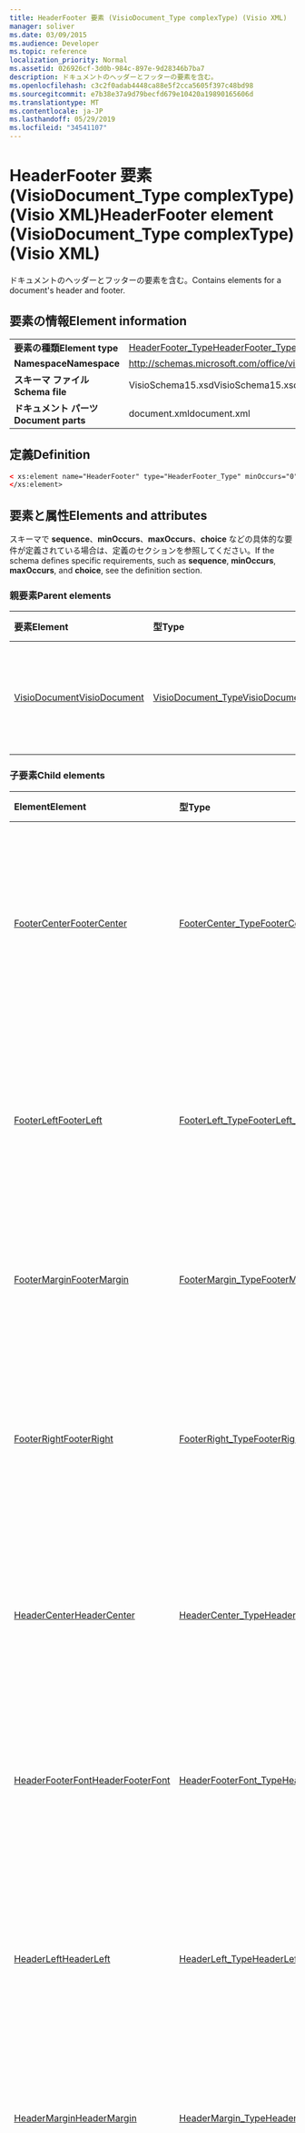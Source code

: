 ```yaml
---
title: HeaderFooter 要素 (VisioDocument_Type complexType) (Visio XML)
manager: soliver
ms.date: 03/09/2015
ms.audience: Developer
ms.topic: reference
localization_priority: Normal
ms.assetid: 026926cf-3d0b-984c-897e-9d28346b7ba7
description: ドキュメントのヘッダーとフッターの要素を含む。
ms.openlocfilehash: c3c2f0adab4448ca88e5f2cca5605f397c48bd98
ms.sourcegitcommit: e7b38e37a9d79becfd679e10420a19890165606d
ms.translationtype: MT
ms.contentlocale: ja-JP
ms.lasthandoff: 05/29/2019
ms.locfileid: "34541107"
---
```

# <a name="headerfooter-element-visiodocument_type-complextype-visio-xml"></a><span data-ttu-id="0dfac-103">HeaderFooter 要素 (VisioDocument_Type complexType) (Visio XML)</span><span class="sxs-lookup"><span data-stu-id="0dfac-103">HeaderFooter element (VisioDocument_Type complexType) (Visio XML)</span></span>

<span data-ttu-id="0dfac-104">ドキュメントのヘッダーとフッターの要素を含む。</span><span class="sxs-lookup"><span data-stu-id="0dfac-104">Contains elements for a document's header and footer.</span></span>
  
## <a name="element-information"></a><span data-ttu-id="0dfac-105">要素の情報</span><span class="sxs-lookup"><span data-stu-id="0dfac-105">Element information</span></span>

|||
|:-----|:-----|
|<span data-ttu-id="0dfac-106">**要素の種類**</span><span class="sxs-lookup"><span data-stu-id="0dfac-106">**Element type**</span></span> <br/> |[<span data-ttu-id="0dfac-107">HeaderFooter_Type</span><span class="sxs-lookup"><span data-stu-id="0dfac-107">HeaderFooter_Type</span></span>](headerfooter_type-complextypevisio-xml.md) <br/> |
|<span data-ttu-id="0dfac-108">**Namespace**</span><span class="sxs-lookup"><span data-stu-id="0dfac-108">**Namespace**</span></span> <br/> |http://schemas.microsoft.com/office/visio/2012/main  <br/> |
|<span data-ttu-id="0dfac-109">**スキーマ ファイル**</span><span class="sxs-lookup"><span data-stu-id="0dfac-109">**Schema file**</span></span> <br/> |<span data-ttu-id="0dfac-110">VisioSchema15.xsd</span><span class="sxs-lookup"><span data-stu-id="0dfac-110">VisioSchema15.xsd</span></span>  <br/> |
|<span data-ttu-id="0dfac-111">**ドキュメント パーツ**</span><span class="sxs-lookup"><span data-stu-id="0dfac-111">**Document parts**</span></span> <br/> |<span data-ttu-id="0dfac-112">document.xml</span><span class="sxs-lookup"><span data-stu-id="0dfac-112">document.xml</span></span>  <br/> |
   
## <a name="definition"></a><span data-ttu-id="0dfac-113">定義</span><span class="sxs-lookup"><span data-stu-id="0dfac-113">Definition</span></span>

```XML
< xs:element name="HeaderFooter" type="HeaderFooter_Type" minOccurs="0" maxOccurs="1" >
</xs:element>
```

## <a name="elements-and-attributes"></a><span data-ttu-id="0dfac-114">要素と属性</span><span class="sxs-lookup"><span data-stu-id="0dfac-114">Elements and attributes</span></span>

<span data-ttu-id="0dfac-115">スキーマで **sequence**、**minOccurs**、**maxOccurs**、**choice** などの具体的な要件が定義されている場合は、定義のセクションを参照してください。</span><span class="sxs-lookup"><span data-stu-id="0dfac-115">If the schema defines specific requirements, such as **sequence**, **minOccurs**, **maxOccurs**, and **choice**, see the definition section.</span></span> 
  
### <a name="parent-elements"></a><span data-ttu-id="0dfac-116">親要素</span><span class="sxs-lookup"><span data-stu-id="0dfac-116">Parent elements</span></span>

|<span data-ttu-id="0dfac-117">**要素**</span><span class="sxs-lookup"><span data-stu-id="0dfac-117">**Element**</span></span>|<span data-ttu-id="0dfac-118">**型**</span><span class="sxs-lookup"><span data-stu-id="0dfac-118">**Type**</span></span>|<span data-ttu-id="0dfac-119">**説明**</span><span class="sxs-lookup"><span data-stu-id="0dfac-119">**Description**</span></span>|
|:-----|:-----|:-----|
|[<span data-ttu-id="0dfac-120">VisioDocument</span><span class="sxs-lookup"><span data-stu-id="0dfac-120">VisioDocument</span></span>](visiodocument-elementvisio-xml.md) <br/> |[<span data-ttu-id="0dfac-121">VisioDocument_Type</span><span class="sxs-lookup"><span data-stu-id="0dfac-121">VisioDocument_Type</span></span>](visiodocument_type-complextypevisio-xml.md) <br/> |<span data-ttu-id="0dfac-122">Microsoft ドキュメントのルートVisioです。</span><span class="sxs-lookup"><span data-stu-id="0dfac-122">The root element of a Microsoft Visio document.</span></span>  <br/> |
   
### <a name="child-elements"></a><span data-ttu-id="0dfac-123">子要素</span><span class="sxs-lookup"><span data-stu-id="0dfac-123">Child elements</span></span>

|<span data-ttu-id="0dfac-124">**Element**</span><span class="sxs-lookup"><span data-stu-id="0dfac-124">**Element**</span></span>|<span data-ttu-id="0dfac-125">**型**</span><span class="sxs-lookup"><span data-stu-id="0dfac-125">**Type**</span></span>|<span data-ttu-id="0dfac-126">**説明**</span><span class="sxs-lookup"><span data-stu-id="0dfac-126">**Description**</span></span>|
|:-----|:-----|:-----|
|[<span data-ttu-id="0dfac-127">FooterCenter</span><span class="sxs-lookup"><span data-stu-id="0dfac-127">FooterCenter</span></span>](footercenter-element-headerfooter_type-complextypevisio-xml.md) <br/> |[<span data-ttu-id="0dfac-128">FooterCenter_Type</span><span class="sxs-lookup"><span data-stu-id="0dfac-128">FooterCenter_Type</span></span>](footercenter_type-complextypevisio-xml.md) <br/> |<span data-ttu-id="0dfac-129">ドキュメントのフッターの中央部分に表示されるテキスト文字列を格納します。</span><span class="sxs-lookup"><span data-stu-id="0dfac-129">Contains the text string that appears in the center portion of a document's footer.</span></span>  <br/> |
|[<span data-ttu-id="0dfac-130">FooterLeft</span><span class="sxs-lookup"><span data-stu-id="0dfac-130">FooterLeft</span></span>](footerleft-element-headerfooter_type-complextypevisio-xml.md) <br/> |[<span data-ttu-id="0dfac-131">FooterLeft_Type</span><span class="sxs-lookup"><span data-stu-id="0dfac-131">FooterLeft_Type</span></span>](footerleft_type-complextypevisio-xml.md) <br/> |<span data-ttu-id="0dfac-132">ドキュメントのフッターの左側に表示されるテキスト文字列を格納します。</span><span class="sxs-lookup"><span data-stu-id="0dfac-132">Contains the text string that appears in the left portion of a document's footer.</span></span>  <br/> |
|[<span data-ttu-id="0dfac-133">FooterMargin</span><span class="sxs-lookup"><span data-stu-id="0dfac-133">FooterMargin</span></span>](footermargin-element-headerfooter_type-complextypevisio-xml.md) <br/> |[<span data-ttu-id="0dfac-134">FooterMargin_Type</span><span class="sxs-lookup"><span data-stu-id="0dfac-134">FooterMargin_Type</span></span>](footermargin_type-complextypevisio-xml.md) <br/> |<span data-ttu-id="0dfac-135">ドキュメントのフッターの余白を指定します。</span><span class="sxs-lookup"><span data-stu-id="0dfac-135">Specifies the margin of a document's footer.</span></span>  <br/> |
|[<span data-ttu-id="0dfac-136">FooterRight</span><span class="sxs-lookup"><span data-stu-id="0dfac-136">FooterRight</span></span>](footerright-element-headerfooter_type-complextypevisio-xml.md) <br/> |[<span data-ttu-id="0dfac-137">FooterRight_Type</span><span class="sxs-lookup"><span data-stu-id="0dfac-137">FooterRight_Type</span></span>](footerright_type-complextypevisio-xml.md) <br/> |<span data-ttu-id="0dfac-138">ドキュメントのフッターの右側に表示されるテキスト文字列を格納します。</span><span class="sxs-lookup"><span data-stu-id="0dfac-138">Contains the text string that appears in the right portion of a document's footer.</span></span>  <br/> |
|[<span data-ttu-id="0dfac-139">HeaderCenter</span><span class="sxs-lookup"><span data-stu-id="0dfac-139">HeaderCenter</span></span>](headercenter-element-headerfooter_type-complextypevisio-xml.md) <br/> |[<span data-ttu-id="0dfac-140">HeaderCenter_Type</span><span class="sxs-lookup"><span data-stu-id="0dfac-140">HeaderCenter_Type</span></span>](headercenter_type-complextypevisio-xml.md) <br/> |<span data-ttu-id="0dfac-141">図面のヘッダーの中央に表示される文字列を含みます。</span><span class="sxs-lookup"><span data-stu-id="0dfac-141">Contains the text string that appears in the center portion of a document's header.</span></span>  <br/> |
|[<span data-ttu-id="0dfac-142">HeaderFooterFont</span><span class="sxs-lookup"><span data-stu-id="0dfac-142">HeaderFooterFont</span></span>](headerfooterfont-element-headerfooter_type-complextypevisio-xml.md) <br/> |[<span data-ttu-id="0dfac-143">HeaderFooterFont_Type</span><span class="sxs-lookup"><span data-stu-id="0dfac-143">HeaderFooterFont_Type</span></span>](headerfooterfont_type-complextypevisio-xml.md) <br/> |<span data-ttu-id="0dfac-144">ヘッダーおよびフッターのテキストに使用されるフォントを指定します。</span><span class="sxs-lookup"><span data-stu-id="0dfac-144">Specifies the font used for the header and footer text.</span></span>  <br/> |
|[<span data-ttu-id="0dfac-145">HeaderLeft</span><span class="sxs-lookup"><span data-stu-id="0dfac-145">HeaderLeft</span></span>](headerleft-element-headerfooter_type-complextypevisio-xml.md) <br/> |[<span data-ttu-id="0dfac-146">HeaderLeft_Type</span><span class="sxs-lookup"><span data-stu-id="0dfac-146">HeaderLeft_Type</span></span>](headerleft_type-complextypevisio-xml.md) <br/> |<span data-ttu-id="0dfac-147">ドキュメントのヘッダーの左側に表示されるテキスト文字列を格納します。</span><span class="sxs-lookup"><span data-stu-id="0dfac-147">Contains the text string that appears in the left portion of a document's header.</span></span>  <br/> |
|[<span data-ttu-id="0dfac-148">HeaderMargin</span><span class="sxs-lookup"><span data-stu-id="0dfac-148">HeaderMargin</span></span>](headermargin-element-headerfooter_type-complextypevisio-xml.md) <br/> |[<span data-ttu-id="0dfac-149">HeaderMargin_Type</span><span class="sxs-lookup"><span data-stu-id="0dfac-149">HeaderMargin_Type</span></span>](headermargin_type-complextypevisio-xml.md) <br/> |<span data-ttu-id="0dfac-150">ドキュメントのヘッダーの余白を指定します。</span><span class="sxs-lookup"><span data-stu-id="0dfac-150">Specifies the margin of a document's header.</span></span>  <br/> |
|[<span data-ttu-id="0dfac-151">HeaderRight</span><span class="sxs-lookup"><span data-stu-id="0dfac-151">HeaderRight</span></span>](headerright-element-headerfooter_type-complextypevisio-xml.md) <br/> |[<span data-ttu-id="0dfac-152">HeaderRight_Type</span><span class="sxs-lookup"><span data-stu-id="0dfac-152">HeaderRight_Type</span></span>](headerright_type-complextypevisio-xml.md) <br/> |<span data-ttu-id="0dfac-153">ドキュメントのヘッダーの右側に表示されるテキスト文字列を格納します。</span><span class="sxs-lookup"><span data-stu-id="0dfac-153">Contains the text string that appears in the right portion of a document's header.</span></span>  <br/> |
   
### <a name="attributes"></a><span data-ttu-id="0dfac-154">属性</span><span class="sxs-lookup"><span data-stu-id="0dfac-154">Attributes</span></span>

|<span data-ttu-id="0dfac-155">**属性**</span><span class="sxs-lookup"><span data-stu-id="0dfac-155">**Attribute**</span></span>|<span data-ttu-id="0dfac-156">**型**</span><span class="sxs-lookup"><span data-stu-id="0dfac-156">**Type**</span></span>|<span data-ttu-id="0dfac-157">**必須**</span><span class="sxs-lookup"><span data-stu-id="0dfac-157">**Required**</span></span>|<span data-ttu-id="0dfac-158">**説明**</span><span class="sxs-lookup"><span data-stu-id="0dfac-158">**Description**</span></span>|<span data-ttu-id="0dfac-159">**可能な値**</span><span class="sxs-lookup"><span data-stu-id="0dfac-159">**Possible values**</span></span>|
|:-----|:-----|:-----|:-----|:-----|
|<span data-ttu-id="0dfac-160">HeaderFooterColor</span><span class="sxs-lookup"><span data-stu-id="0dfac-160">HeaderFooterColor</span></span>  <br/> |<span data-ttu-id="0dfac-161">xsd:string</span><span class="sxs-lookup"><span data-stu-id="0dfac-161">xsd:string</span></span>  <br/> |<span data-ttu-id="0dfac-162">省略可能</span><span class="sxs-lookup"><span data-stu-id="0dfac-162">optional</span></span>  <br/> |<span data-ttu-id="0dfac-163">ヘッダーとフッターのテキストの色の RGB 値を 16 進表記で指定します。たとえば、#rrggbb。</span><span class="sxs-lookup"><span data-stu-id="0dfac-163">The RGB value of the text color for the header and footer in hexadecimal notation; for example, #rrggbb.</span></span>  <br/> |<span data-ttu-id="0dfac-164">xsd:string 型の値。</span><span class="sxs-lookup"><span data-stu-id="0dfac-164">Values of the xsd:string type.</span></span>  <br/> |
   

